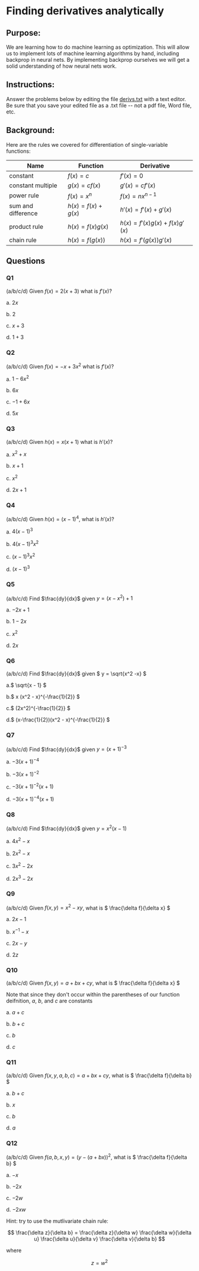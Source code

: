 # Finding derivatives analytically


## Purpose: 

We are learning how to do machine learning as optimization.  This will allow us to implement lots of machine learning algorithms by hand, including backprop in neural nets.  By implementing backprop ourselves we will get a solid understanding of how neural nets work.

## Instructions:  

Answer the problems below by editing the file [derivs.txt](derivs.txt) with a text editor.  Be sure that you save your edited file as a .txt file -- not a pdf file, Word file, etc.

## Background:

Here are the rules we covered for differentiation of single-variable functions:

| Name               | Function               | Derivative                       |
|--------------------|------------------------|----------------------------------|
| constant           | $`f(x) = c`$           | $`f'(x) = 0`$                    |
| constant multiple  | $`g(x) = cf(x)`$       | $`g'(x) = cf'(x)`$               |
| power rule         | $`f(x) = x^{n}`$       | $`f(x) = nx^{n-1}`$              |
| sum and difference | $`h(x) = f(x) + g(x)`$ | $`h'(x) = f'(x) + g'(x)`$        |
| product rule       | $`h(x) = f(x)g(x)`$    | $`h(x) = f'(x)g(x) + f(x)g'(x)`$ |
| chain rule         | $`h(x) = f(g(x))`$     | $`h(x) = f'(g(x))g'(x)`$         |

## Questions

### Q1

(a/b/c/d)
Given $`f(x) = 2(x + 3)`$ what is $`f'(x)`$?

a. $`2x`$

b. $`2`$

c. $`x + 3`$

d. $`1 + 3`$


### Q2

(a/b/c/d)
Given $`f(x) = -x + 3x^2`$ what is $`f'(x)`$?

a. $`1 - 6x^2`$

b. $`6x`$

c. $`-1 + 6x`$

d. $`5x`$

### Q3

(a/b/c/d)
Given $`h(x) = x(x+1)`$ what is $`h'(x)`$?

a. $` x^2 + x `$

b. $` x + 1 `$

c. $` x^2 `$

d. $` 2x+1 `$



### Q4

(a/b/c/d)
Given $` h(x) = (x - 1) ^ 4 `$, what is $`h'(x)`$?

a. $` 4(x-1)^3 `$

b. $` 4(x-1)^3 x^2 `$

c. $` (x-1)^3 x^2 `$

d. $` (x - 1)^3 `$



### Q5

(a/b/c/d)
Find $`\frac{dy}{dx}`$ given
$` y = (x - x^2) + 1 `$


a. $` -2x + 1 `$

b. $` 1 - 2x `$

c. $` x^2 `$

d. $` 2x `$



### Q6

(a/b/c/d)
Find $`\frac{dy}{dx}`$ given
$` y = \sqrt{x^2 -x} `$


a.$`  \sqrt{x - 1} `$

b.$` x (x^2 - x)^{-\frac{1}{2}} `$

c.$` (2x^2)^{-\frac{1}{2}} `$

d.$` (x-\frac{1}{2})(x^2 - x)^{-\frac{1}{2}} `$



### Q7

(a/b/c/d)
Find $`\frac{dy}{dx}`$ given
$` y = (x + 1) ^ {-3} `$


a. $` -3(x+1)^{-4} `$

b. $` -3(x+1)^{-2} `$

c. $` -3(x+1)^{-2}(x+1) `$

d. $` -3(x+1)^{-4}(x+1) `$



### Q8

(a/b/c/d)
Find $`\frac{dy}{dx}`$ given
$` y = x^2(x-1) `$


a. $`4x^2 - x `$

b. $`2x^2 - x `$

c. $`3x^2 - 2x `$

d. $`2x^3 - 2x `$




### Q9

(a/b/c/d)
Given $`f(x,y) = x^2 - xy`$,
what is $` \frac{\delta f}{\delta x} `$


a. $` 2x -1 `$

b. $` x^{-1} -x `$

c. $` 2x -y `$

d. $` 2z `$



### Q10

(a/b/c/d)
Given $`f(x,y) = a + bx + cy`$,
what is $` \frac{\delta f}{\delta x} `$

Note that since they don't occur within the parentheses of our function deifnition, $a$, $b$, and $c$ are constants


a. $` a + c `$

b. $` b + c `$

c. $` b `$

d. $` c `$



### Q11

(a/b/c/d)
Given $`f(x,y, a, b, c) = a + bx + cy`$,
what is $` \frac{\delta f}{\delta b} `$


a. $` b + c`$

b. $` x`$

c. $` b`$

d. $` a`$



### Q12

(a/b/c/d)
Given $`f(a, b, x, y) = (y - (a + bx)) ^2`$,
what is $` \frac{\delta f}{\delta b} `$


a. $`-x`$

b. $`-2x`$

c. $`-2w`$

d. $` -2xw`$


Hint: try to use the mutlivariate chain rule:

```math

\frac{\delta z}{\delta b}
= 
\frac{\delta z}{\delta w}
\frac{\delta w}{\delta u}
\frac{\delta u}{\delta v}
\frac{\delta v}{\delta b}

```

where

```math

z = w^2

```




